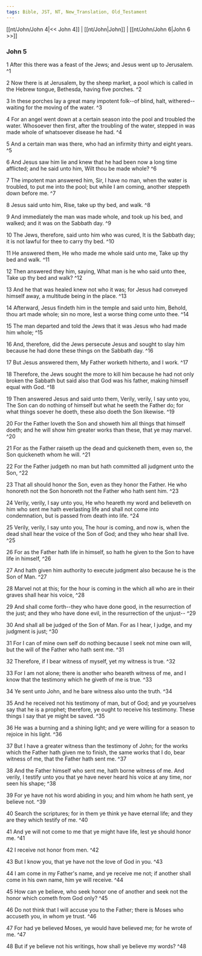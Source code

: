 ```yaml
---
tags: Bible, JST, NT, New_Translation, Old_Testament
---
```


[[nt/John/John 4|<< John 4]] | [[nt/John|John]] | [[nt/John/John 6|John 6 >>]]

### John 5

1 After this there was a feast of the Jews; and Jesus went up to Jerusalem.  ^1

2 Now there is at Jerusalem, by the sheep market, a pool which is called in the Hebrew tongue, Bethesda, having five porches.  ^2

3 In these porches lay a great many impotent folk\--of blind, halt, withered\--waiting for the moving of the water.  ^3

4 For an angel went down at a certain season into the pool and troubled the water. Whosoever then first, after the troubling of the water, stepped in was made whole of whatsoever disease he had.  ^4

5 And a certain man was there, who had an infirmity thirty and eight years.  ^5

6 And Jesus saw him lie and knew that he had been now a long time afflicted; and he said unto him, Wilt thou be made whole?  ^6

7 The impotent man answered him, Sir, I have no man, when the water is troubled, to put me into the pool; but while I am coming, another steppeth down before me.  ^7

8 Jesus said unto him, Rise, take up thy bed, and walk.  ^8

9 And immediately the man was made whole, and took up his bed, and walked; and it was on the Sabbath day.  ^9

10 The Jews, therefore, said unto him who was cured, It is the Sabbath day; it is not lawful for thee to carry thy bed.  ^10

11 He answered them, He who made me whole said unto me, Take up thy bed and walk.  ^11

12 Then answered they him, saying, What man is he who said unto thee, Take up thy bed and walk?  ^12

13 And he that was healed knew not who it was; for Jesus had conveyed himself away, a multitude being in the place.  ^13

14 Afterward, Jesus findeth him in the temple and said unto him, Behold, thou art made whole; sin no more, lest a worse thing come unto thee.  ^14

15 The man departed and told the Jews that it was Jesus who had made him whole;  ^15

16 And, therefore, did the Jews persecute Jesus and sought to slay him because he had done these things on the Sabbath day.  ^16

17 But Jesus answered them, My Father worketh hitherto, and I work.  ^17

18 Therefore, the Jews sought the more to kill him because he had not only broken the Sabbath but said also that God was his father, making himself equal with God.  ^18

19 Then answered Jesus and said unto them, Verily, verily, I say unto you, The Son can do nothing of himself but what he seeth the Father do; for what things soever he doeth, these also doeth the Son likewise.  ^19

20 For the Father loveth the Son and showeth him all things that himself doeth; and he will show him greater works than these, that ye may marvel.  ^20

21 For as the Father raiseth up the dead and quickeneth them, even so, the Son quickeneth whom he will.  ^21

22 For the Father judgeth no man but hath committed all judgment unto the Son,  ^22

23 That all should honor the Son, even as they honor the Father. He who honoreth not the Son honoreth not the Father who hath sent him.  ^23

24 Verily, verily, I say unto you, He who heareth my word and believeth on him who sent me hath everlasting life and shall not come into condemnation, but is passed from death into life.  ^24

25 Verily, verily, I say unto you, The hour is coming, and now is, when the dead shall hear the voice of the Son of God; and they who hear shall live.  ^25

26 For as the Father hath life in himself, so hath he given to the Son to have life in himself,  ^26

27 And hath given him authority to execute judgment also because he is the Son of Man.  ^27

28 Marvel not at this; for the hour is coming in the which all who are in their graves shall hear his voice,  ^28

29 And shall come forth\--they who have done good, in the resurrection of the just; and they who have done evil, in the resurrection of the unjust\--  ^29

30 And shall all be judged of the Son of Man. For as I hear, I judge, and my judgment is just;  ^30

31 For I can of mine own self do nothing because I seek not mine own will, but the will of the Father who hath sent me.  ^31

32 Therefore, if I bear witness of myself, yet my witness is true.  ^32

33 For I am not alone; there is another who beareth witness of me, and I know that the testimony which he giveth of me is true.  ^33

34 Ye sent unto John, and he bare witness also unto the truth.  ^34

35 And he received not his testimony of man, but of God; and ye yourselves say that he is a prophet; therefore, ye ought to receive his testimony. These things I say that ye might be saved.  ^35

36 He was a burning and a shining light; and ye were willing for a season to rejoice in his light.  ^36

37 But I have a greater witness than the testimony of John; for the works which the Father hath given me to finish, the same works that I do, bear witness of me, that the Father hath sent me.  ^37

38 And the Father himself who sent me, hath borne witness of me. And verily, I testify unto you that ye have never heard his voice at any time, nor seen his shape;  ^38

39 For ye have not his word abiding in you; and him whom he hath sent, ye believe not.  ^39

40 Search the scriptures; for in them ye think ye have eternal life; and they are they which testify of me.  ^40

41 And ye will not come to me that ye might have life, lest ye should honor me.  ^41

42 I receive not honor from men.  ^42

43 But I know you, that ye have not the love of God in you.  ^43

44 I am come in my Father\'s name, and ye receive me not; if another shall come in his own name, him ye will receive.  ^44

45 How can ye believe, who seek honor one of another and seek not the honor which cometh from God only?  ^45

46 Do not think that I will accuse you to the Father; there is Moses who accuseth you, in whom ye trust.  ^46

47 For had ye believed Moses, ye would have believed me; for he wrote of me.  ^47

48 But if ye believe not his writings, how shall ye believe my words?  ^48

 
